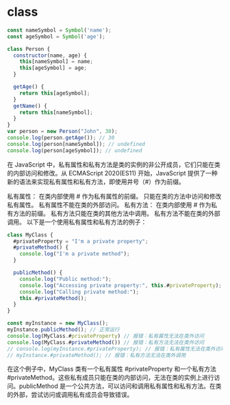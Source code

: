 # class

```js
const nameSymbol = Symbol('name');
const ageSymbol = Symbol('age');

class Person {
  constructor(name, age) {
    this[nameSymbol] = name;
    this[ageSymbol] = age;
  }

  getAge() {
    return this[ageSymbol];
  }
  getName() {
    return this[nameSymbol];
  }
}
var person = new Person("John", 30);
console.log(person.getAge()); // 30
console.log(person[nameSymbol]); // undefined
console.log(person[ageSymbol]); // undefined
```

在 JavaScript 中，私有属性和私有方法是类的实例的非公开成员，它们只能在类的内部访问和修改。从 ECMAScript 2020(ES11) 开始，JavaScript 提供了一种新的语法来实现私有属性和私有方法，即使用井号（#）作为前缀。

私有属性：
在类内部使用 # 作为私有属性的前缀。
只能在类的方法中访问和修改私有属性。
私有属性不能在类的外部访问。
私有方法：
在类内部使用 # 作为私有方法的前缀。
私有方法只能在类的其他方法中调用。
私有方法不能在类的外部调用。
以下是一个使用私有属性和私有方法的例子：

```js
class MyClass {
  #privateProperty = "I'm a private property";
  #privateMethod() {
    console.log("I'm a private method");
  }

  publicMethod() {
    console.log("Public method:");
    console.log("Accessing private property:", this.#privateProperty);
    console.log("Calling private method:");
    this.#privateMethod();
  }
}

const myInstance = new MyClass();
myInstance.publicMethod(); // 正常运行
console.log(MyClass.#privateProperty) // 报错：私有属性无法在类外访问
console.log(MyClass.#privateMethod()) // 报错：私有方法无法在类外访问
// console.log(myInstance.#privateProperty); // 报错：私有属性无法在类外访问
// myInstance.#privateMethod(); // 报错：私有方法无法在类外调用
```

在这个例子中，MyClass 类有一个私有属性 #privateProperty 和一个私有方法 #privateMethod。这些私有成员只能在类的内部访问，无法在类的实例上进行访问。publicMethod 是一个公共方法，可以访问和调用私有属性和私有方法。在类的外部，尝试访问或调用私有成员会导致错误。
